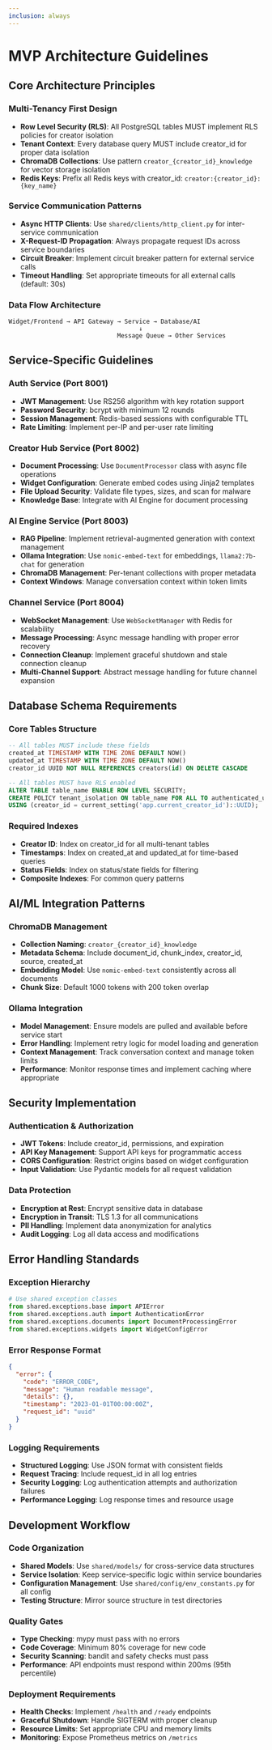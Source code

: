 ```yaml
---
inclusion: always
---
```


# MVP Architecture Guidelines

## Core Architecture Principles

### Multi-Tenancy First Design
- **Row Level Security (RLS)**: All PostgreSQL tables MUST implement RLS policies for creator isolation
- **Tenant Context**: Every database query MUST include creator_id for proper data isolation
- **ChromaDB Collections**: Use pattern `creator_{creator_id}_knowledge` for vector storage isolation
- **Redis Keys**: Prefix all Redis keys with creator_id: `creator:{creator_id}:{key_name}`

### Service Communication Patterns
- **Async HTTP Clients**: Use `shared/clients/http_client.py` for inter-service communication
- **X-Request-ID Propagation**: Always propagate request IDs across service boundaries
- **Circuit Breaker**: Implement circuit breaker pattern for external service calls
- **Timeout Handling**: Set appropriate timeouts for all external calls (default: 30s)

### Data Flow Architecture
```
Widget/Frontend → API Gateway → Service → Database/AI
                                    ↓
                              Message Queue → Other Services
```

## Service-Specific Guidelines

### Auth Service (Port 8001)
- **JWT Management**: Use RS256 algorithm with key rotation support
- **Password Security**: bcrypt with minimum 12 rounds
- **Session Management**: Redis-based sessions with configurable TTL
- **Rate Limiting**: Implement per-IP and per-user rate limiting

### Creator Hub Service (Port 8002)
- **Document Processing**: Use `DocumentProcessor` class with async file operations
- **Widget Configuration**: Generate embed codes using Jinja2 templates
- **File Upload Security**: Validate file types, sizes, and scan for malware
- **Knowledge Base**: Integrate with AI Engine for document processing

### AI Engine Service (Port 8003)
- **RAG Pipeline**: Implement retrieval-augmented generation with context management
- **Ollama Integration**: Use `nomic-embed-text` for embeddings, `llama2:7b-chat` for generation
- **ChromaDB Management**: Per-tenant collections with proper metadata
- **Context Windows**: Manage conversation context within token limits

### Channel Service (Port 8004)
- **WebSocket Management**: Use `WebSocketManager` with Redis for scalability
- **Message Processing**: Async message handling with proper error recovery
- **Connection Cleanup**: Implement graceful shutdown and stale connection cleanup
- **Multi-Channel Support**: Abstract message handling for future channel expansion

## Database Schema Requirements

### Core Tables Structure
```sql
-- All tables MUST include these fields
created_at TIMESTAMP WITH TIME ZONE DEFAULT NOW()
updated_at TIMESTAMP WITH TIME ZONE DEFAULT NOW()
creator_id UUID NOT NULL REFERENCES creators(id) ON DELETE CASCADE

-- All tables MUST have RLS enabled
ALTER TABLE table_name ENABLE ROW LEVEL SECURITY;
CREATE POLICY tenant_isolation ON table_name FOR ALL TO authenticated_user 
USING (creator_id = current_setting('app.current_creator_id')::UUID);
```

### Required Indexes
- **Creator ID**: Index on creator_id for all multi-tenant tables
- **Timestamps**: Index on created_at and updated_at for time-based queries
- **Status Fields**: Index on status/state fields for filtering
- **Composite Indexes**: For common query patterns

## AI/ML Integration Patterns

### ChromaDB Management
- **Collection Naming**: `creator_{creator_id}_knowledge`
- **Metadata Schema**: Include document_id, chunk_index, creator_id, source, created_at
- **Embedding Model**: Use `nomic-embed-text` consistently across all documents
- **Chunk Size**: Default 1000 tokens with 200 token overlap

### Ollama Integration
- **Model Management**: Ensure models are pulled and available before service start
- **Error Handling**: Implement retry logic for model loading and generation
- **Context Management**: Track conversation context and manage token limits
- **Performance**: Monitor response times and implement caching where appropriate

## Security Implementation

### Authentication & Authorization
- **JWT Tokens**: Include creator_id, permissions, and expiration
- **API Key Management**: Support API keys for programmatic access
- **CORS Configuration**: Restrict origins based on widget configuration
- **Input Validation**: Use Pydantic models for all request validation

### Data Protection
- **Encryption at Rest**: Encrypt sensitive data in database
- **Encryption in Transit**: TLS 1.3 for all communications
- **PII Handling**: Implement data anonymization for analytics
- **Audit Logging**: Log all data access and modifications

## Error Handling Standards

### Exception Hierarchy
```python
# Use shared exception classes
from shared.exceptions.base import APIError
from shared.exceptions.auth import AuthenticationError
from shared.exceptions.documents import DocumentProcessingError
from shared.exceptions.widgets import WidgetConfigError
```

### Error Response Format
```json
{
  "error": {
    "code": "ERROR_CODE",
    "message": "Human readable message",
    "details": {},
    "timestamp": "2023-01-01T00:00:00Z",
    "request_id": "uuid"
  }
}
```

### Logging Requirements
- **Structured Logging**: Use JSON format with consistent fields
- **Request Tracing**: Include request_id in all log entries
- **Security Logging**: Log authentication attempts and authorization failures
- **Performance Logging**: Log response times and resource usage

## Development Workflow

### Code Organization
- **Shared Models**: Use `shared/models/` for cross-service data structures
- **Service Isolation**: Keep service-specific logic within service boundaries
- **Configuration Management**: Use `shared/config/env_constants.py` for all config
- **Testing Structure**: Mirror source structure in test directories

### Quality Gates
- **Type Checking**: mypy must pass with no errors
- **Code Coverage**: Minimum 80% coverage for new code
- **Security Scanning**: bandit and safety checks must pass
- **Performance**: API endpoints must respond within 200ms (95th percentile)

### Deployment Requirements
- **Health Checks**: Implement `/health` and `/ready` endpoints
- **Graceful Shutdown**: Handle SIGTERM with proper cleanup
- **Resource Limits**: Set appropriate CPU and memory limits
- **Monitoring**: Expose Prometheus metrics on `/metrics`